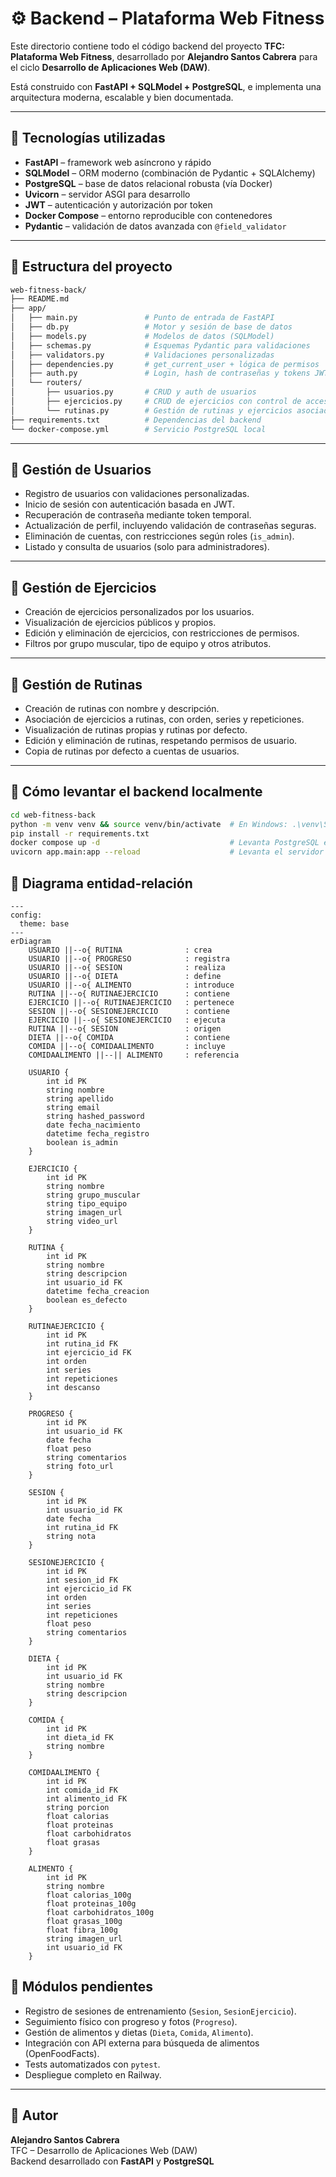 # ⚙️ Backend – Plataforma Web Fitness

Este directorio contiene todo el código backend del proyecto **TFC: Plataforma Web Fitness**, desarrollado por **Alejandro Santos Cabrera** para el ciclo **Desarrollo de Aplicaciones Web (DAW)**.

Está construido con **FastAPI + SQLModel + PostgreSQL**, e implementa una arquitectura moderna, escalable y bien documentada.

---

## 🧪 Tecnologías utilizadas

* **FastAPI** – framework web asíncrono y rápido
* **SQLModel** – ORM moderno (combinación de Pydantic + SQLAlchemy)
* **PostgreSQL** – base de datos relacional robusta (vía Docker)
* **Uvicorn** – servidor ASGI para desarrollo
* **JWT** – autenticación y autorización por token
* **Docker Compose** – entorno reproducible con contenedores
* **Pydantic** – validación de datos avanzada con `@field_validator`

---

## 📁 Estructura del proyecto

```bash
web-fitness-back/
├── README.md
├── app/
│   ├── main.py               # Punto de entrada de FastAPI
│   ├── db.py                 # Motor y sesión de base de datos
│   ├── models.py             # Modelos de datos (SQLModel)
│   ├── schemas.py            # Esquemas Pydantic para validaciones
│   ├── validators.py         # Validaciones personalizadas
│   ├── dependencies.py       # get_current_user + lógica de permisos
│   ├── auth.py               # Login, hash de contraseñas y tokens JWT
│   └── routers/
│       ├── usuarios.py       # CRUD y auth de usuarios
│       ├── ejercicios.py     # CRUD de ejercicios con control de acceso
│       └── rutinas.py        # Gestión de rutinas y ejercicios asociados
├── requirements.txt          # Dependencias del backend
└── docker-compose.yml        # Servicio PostgreSQL local
```

---

## 🔐 Gestión de Usuarios

* Registro de usuarios con validaciones personalizadas.
* Inicio de sesión con autenticación basada en JWT.
* Recuperación de contraseña mediante token temporal.
* Actualización de perfil, incluyendo validación de contraseñas seguras.
* Eliminación de cuentas, con restricciones según roles (`is_admin`).
* Listado y consulta de usuarios (solo para administradores).

---

## 💪 Gestión de Ejercicios

* Creación de ejercicios personalizados por los usuarios.
* Visualización de ejercicios públicos y propios.
* Edición y eliminación de ejercicios, con restricciones de permisos.
* Filtros por grupo muscular, tipo de equipo y otros atributos.

---

## 🧩 Gestión de Rutinas

* Creación de rutinas con nombre y descripción.
* Asociación de ejercicios a rutinas, con orden, series y repeticiones.
* Visualización de rutinas propias y rutinas por defecto.
* Edición y eliminación de rutinas, respetando permisos de usuario.
* Copia de rutinas por defecto a cuentas de usuarios.

---

## 🚀 Cómo levantar el backend localmente

```bash
cd web-fitness-back
python -m venv venv && source venv/bin/activate  # En Windows: .\venv\Scripts\activate
pip install -r requirements.txt
docker compose up -d                             # Levanta PostgreSQL en localhost:5432
uvicorn app.main:app --reload                    # Levanta el servidor en http://localhost:8000
```

## 📌 Diagrama entidad-relación

```mermaid
---
config:
  theme: base
---
erDiagram
    USUARIO ||--o{ RUTINA              : crea
    USUARIO ||--o{ PROGRESO            : registra
    USUARIO ||--o{ SESION              : realiza
    USUARIO ||--o{ DIETA               : define
    USUARIO ||--o{ ALIMENTO            : introduce
    RUTINA ||--o{ RUTINAEJERCICIO      : contiene
    EJERCICIO ||--o{ RUTINAEJERCICIO   : pertenece
    SESION ||--o{ SESIONEJERCICIO      : contiene
    EJERCICIO ||--o{ SESIONEJERCICIO   : ejecuta
    RUTINA ||--o{ SESION               : origen
    DIETA ||--o{ COMIDA                : contiene
    COMIDA ||--o{ COMIDAALIMENTO       : incluye
    COMIDAALIMENTO ||--|| ALIMENTO     : referencia

    USUARIO {
        int id PK
        string nombre
        string apellido
        string email
        string hashed_password
        date fecha_nacimiento
        datetime fecha_registro
        boolean is_admin
    }

    EJERCICIO {
        int id PK
        string nombre
        string grupo_muscular
        string tipo_equipo
        string imagen_url
        string video_url
    }

    RUTINA {
        int id PK
        string nombre
        string descripcion
        int usuario_id FK
        datetime fecha_creacion
        boolean es_defecto
    }

    RUTINAEJERCICIO {
        int id PK
        int rutina_id FK
        int ejercicio_id FK
        int orden
        int series
        int repeticiones
        int descanso
    }

    PROGRESO {
        int id PK
        int usuario_id FK
        date fecha
        float peso
        string comentarios
        string foto_url
    }

    SESION {
        int id PK
        int usuario_id FK
        date fecha
        int rutina_id FK
        string nota
    }

    SESIONEJERCICIO {
        int id PK
        int sesion_id FK
        int ejercicio_id FK
        int orden
        int series
        int repeticiones
        float peso
        string comentarios
    }

    DIETA {
        int id PK
        int usuario_id FK
        string nombre
        string descripcion
    }

    COMIDA {
        int id PK
        int dieta_id FK
        string nombre
    }

    COMIDAALIMENTO {
        int id PK
        int comida_id FK
        int alimento_id FK
        string porcion
        float calorias
        float proteinas
        float carbohidratos
        float grasas
    }

    ALIMENTO {
        int id PK
        string nombre
        float calorias_100g
        float proteinas_100g
        float carbohidratos_100g
        float grasas_100g
        float fibra_100g
        string imagen_url
        int usuario_id FK
    }
```

## 🚧 Módulos pendientes

* Registro de sesiones de entrenamiento (`Sesion`, `SesionEjercicio`).
* Seguimiento físico con progreso y fotos (`Progreso`).
* Gestión de alimentos y dietas (`Dieta`, `Comida`, `Alimento`).
* Integración con API externa para búsqueda de alimentos (OpenFoodFacts).
* Tests automatizados con `pytest`.
* Despliegue completo en Railway.

---

## 👤 Autor

**Alejandro Santos Cabrera**  
TFC – Desarrollo de Aplicaciones Web (DAW)  
Backend desarrollado con **FastAPI** y **PostgreSQL**
